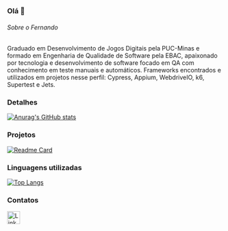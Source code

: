 ### Olá 👋


###### Sobre o Fernando
Graduado em Desenvolvimento de Jogos Digitais pela PUC-Minas e formado em Engenharia de Qualidade de Software pela EBAC, apaixonado por tecnologia e desenvolvimento de software focado em QA com conhecimento em teste manuais e automáticos.
Frameworks encontrados e utilizados em projetos nesse perfil: Cypress, Appium, WebdriveIO, k6, Supertest e Jets.
### Detalhes

[![Anurag's GitHub stats](https://github-readme-stats.vercel.app/api?username=FernandoFelberque&show_icons=true&theme=dark)](https://github.com/anuraghazra/github-readme-stats)

### Projetos

[![Readme Card](https://github-readme-stats.vercel.app/api/pin/?username=FernandoFelberque&repo=Cartorioebac&theme=dark)](https://github.com/anuraghazra/github-readme-stats)

### Linguagens utilizadas

[![Top Langs](https://github-readme-stats.vercel.app/api/top-langs/?username=FernandoFelberque&layout=compact)](https://github.com/anuraghazra/github-readme-stats)


### Contatos

[<img src='https://img.shields.io/badge/LinkedIn-0077B5?style=for-the-badge&logo=linkedin&logoColor=white' alt='Linkedin' height='30'>](https://www.linkedin.com/in/fernando-felberque/)
